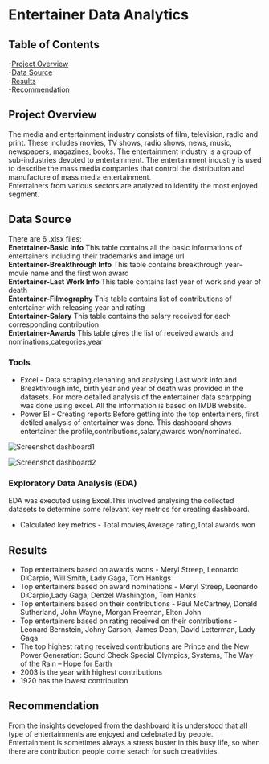 # Entertainer Data Analytics  
## Table of Contents  
 -[Project Overview](#project-overview)  
 -[Data Source](#data-source)  
 -[Results](#results)  
 -[Recommendation](#recommendation)  
## Project Overview  
The media and entertainment industry consists of film, television, radio and print. These includes movies, TV shows, radio shows, news, music, newspapers, magazines, books.
The entertainment industry is a group of sub-industries devoted to entertainment.
The entertainment industry is used to describe the mass media companies that control the distribution and manufacture of mass media entertainment.  
Entertainers from various sectors are analyzed to identify the most enjoyed segment.  
## Data Source  
There are 6 .xlsx files:  
**Enetrtainer-Basic Info** This table contains all the basic informations of entertainers including their trademarks and image url  
**Entertainer-Breakthrough Info** This table contains breakthrough year-movie name and the first won award  
**Entertainer-Last Work Info** This table contains last year of work and year of death   
**Entertainer-Filmography** This table contains list of contributions of entertainer with releasing year and rating  
**Entertainer-Salary** This table contains the salary received for each corresponding contribution  
**Entertainer-Awards** This table gives the list of received awards and nominations,categories,year  
### Tools  
- Excel - Data scraping,clenaning and analysing
  Last work info and Breakthrough info, birth year and year of death was provided in the datasets. For more detailed analysis of the entertainer data scarpping was done using excel. All the information is based on IMDB website.
- Power BI - Creating reports
  Before getting into the top entertainers, first detiled analysis of entertainer was done. This dashboard shows entertainer the profile,contributions,salary,awards won/nominated.

![Screenshot dashboard1](https://github.com/user-attachments/assets/8503c361-542d-475b-9db3-e9b421f61b9c)

![Screenshot dashboard2](https://github.com/user-attachments/assets/b1bbc3b5-4330-413c-95c0-631bc593fe3f)


### Exploratory Data Analysis (EDA)  
EDA was executed using Excel.This involved analysing the collected datasets to determine some relevant key metrics for creating dashboard. 
- Calculated key metrics - Total movies,Average rating,Total awards won
## Results  
- Top entertainers based on awards wons - Meryl Streep, Leonardo DiCarpio, Will Smith, Lady Gaga, Tom Hankgs
- Top entertainers based on award nominations -  Meryl Streep, Leonardo DiCarpio,Lady Gaga, Denzel Washington, Tom Hanks
- Top entertainers based on their contributions - Paul McCartney, Donald Sutherland, John Wayne, Morgan Freeman, Elton John
- Top entertainers based on rating received on their contributions - Leonard Bernstein, Johny Carson, James Dean, David Letterman, Lady Gaga
- The top highest rating received contributions are Prince and the New Power Generation: Sound Check Special Olympics, Systems, The Way of the Rain – Hope for Earth
- 2003 is the year with highest contributions
- 1920 has the lowest contribution
## Recommendation  
From the insights developed from the dashboard it is understood that all type of entertainments are enjoyed and celebrated by people. Entertainment is sometimes always a stress buster in this busy life, so when there are contribution people come serach for such creativities. 




